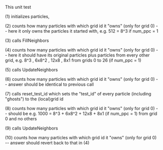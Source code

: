 This unit test

(1) initializes particles, 

(2) counts how many particles with which grid id it "owns" (only for grid 0) -- here it only owns the
    particles it started with, e.g. 512 = 8^3 if num_ppc = 1

(3) calls FillNeighbors

(4) counts how many particles with which grid id it "owns" (only for grid 0) -- here it should have
    its original particles plus particles from every other grid, e.g. 8^3 , 6x8^2 , 12x8 , 8x1 from grids 
    0 to 26 (if num_ppc = 1)

(5) calls UpdateNeighbors

(6) counts how many particles with which grid id it "owns" (only for grid 0) -- answer should be identical to previous call

(7) calls reset_test_id which sets the "test_id" of every particle (including "ghosts") to the (local)grid id 

(8) counts how many particles with which grid id it "owns" (only for grid 0) -- should be 
    e.g. 1000 = 8^3 + 6x8^2 + 12x8 + 8x1  (if num_ppc = 1) from grid 0 and no others

(9) calls UpdateNeighbors

(10) counts how many particles with which grid id it "owns" (only for grid 0) -- answer should revert back to that in (4)
